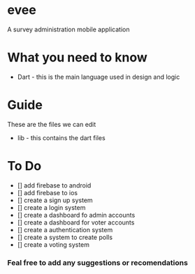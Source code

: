 # evee

A survey administration mobile application

# What you need to know

- Dart - this is the main language used in design and logic

# Guide

These are the files we can edit

- lib - this contains the dart files

# To Do

- [] add firebase to android
- [] add firebase to ios
- [] create a sign up system
- [] create a login system
- [] create a dashboard fo admin accounts
- [] create a dashboard for voter accounts
- [] create a authentication system
- [] create a system to create polls
- [] create a voting system

### Feal free to add any suggestions or recomendations